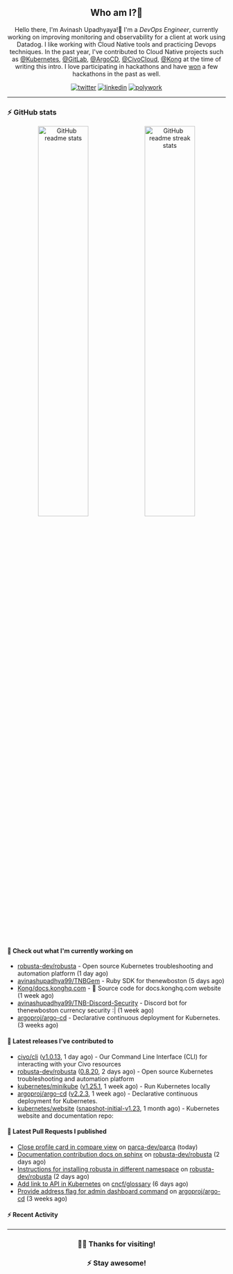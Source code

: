 <div align='center'>
  
 ## Who am I?🤔

Hello there, I'm Avinash Upadhyaya!👋 I'm a _DevOps Engineer_, currently working on improving monitoring and observability for a client at work using Datadog. I like working with Cloud Native tools and practicing Devops techniques. In the past year, I've contributed to Cloud Native projects such as [@Kubernetes](https://github.com/pulls?q=is%3Apr+author%3Aavinashupadhya99+archived%3Afalse+user%3Akubernetes), [@GitLab](https://gitlab.com/groups/gitlab-org/-/merge_requests?scope=all&state=all&author_username=avinashupadhya99), [@ArgoCD](https://github.com/pulls?q=is%3Apr+author%3Aavinashupadhya99+archived%3Afalse+user%3Aargoproj), [@CivoCloud](https://github.com/pulls?q=is%3Apr+author%3Aavinashupadhya99+archived%3Afalse+user%3Acivo), [@Kong](https://github.com/pulls?q=is%3Apr+author%3Aavinashupadhya99+archived%3Afalse+user%3AKong) at the time of writing this intro. I love participating in hackathons and have [won](https://devpost.com/avinashupadhya99) a few hackathons in the past as well.


[![twitter](https://img.shields.io/badge/-@avinash__ukr-%231DA1F2?style=for-the-badge&logo=twitter&logoColor=ffffff)](https://twitter.com/avinash_ukr)
[![linkedin](https://img.shields.io/badge/-Avinash%20Upadhyaya-%230A67C3?style=for-the-badge&logo=linkedin&logoColor=ffffff)](https://www.linkedin.com/in/avinash-upadhyaya/)
[![polywork](https://img.shields.io/badge/-@avinashupadhya99-%23338BFF?style=for-the-badge&logo=polywork&logoColor=ffffff)](https://www.polywork.com/avinashupadhya99)

---

</div>

### ⚡ GitHub stats

<p align="center">
  <img width="48%" src="https://github-readme-stats.vercel.app/api?username=avinashupadhya99&show_icons=true&theme=tokyonight" alt="GitHub readme stats" />
  <img width="48%" src="https://github-readme-streak-stats.herokuapp.com?user=avinashupadhya99&theme=dark&hide_border=true&date_format=M%20j%5B%2C%20Y%5D" alt="GitHub readme streak stats" />
</p>

#### 👷 Check out what I'm currently working on

- [robusta-dev/robusta](https://github.com/robusta-dev/robusta) - Open source Kubernetes troubleshooting and automation platform (1 day ago)
- [avinashupadhya99/TNBGem](https://github.com/avinashupadhya99/TNBGem) - Ruby SDK for thenewboston (5 days ago)
- [Kong/docs.konghq.com](https://github.com/Kong/docs.konghq.com) - 🦍 Source code for docs.konghq.com website (1 week ago)
- [avinashupadhya99/TNB-Discord-Security](https://github.com/avinashupadhya99/TNB-Discord-Security) - Discord bot for thenewboston currency security :| (1 week ago)
- [argoproj/argo-cd](https://github.com/argoproj/argo-cd) - Declarative continuous deployment for Kubernetes. (3 weeks ago)

#### 🔭 Latest releases I've contributed to

- [civo/cli](https://github.com/civo/cli) ([v1.0.13](https://github.com/civo/cli/releases/tag/v1.0.13), 1 day ago) - Our Command Line Interface (CLI) for interacting with your Civo resources
- [robusta-dev/robusta](https://github.com/robusta-dev/robusta) ([0.8.20](https://github.com/robusta-dev/robusta/releases/tag/0.8.20), 2 days ago) - Open source Kubernetes troubleshooting and automation platform
- [kubernetes/minikube](https://github.com/kubernetes/minikube) ([v1.25.1](https://github.com/kubernetes/minikube/releases/tag/v1.25.1), 1 week ago) - Run Kubernetes locally
- [argoproj/argo-cd](https://github.com/argoproj/argo-cd) ([v2.2.3](https://github.com/argoproj/argo-cd/releases/tag/v2.2.3), 1 week ago) - Declarative continuous deployment for Kubernetes.
- [kubernetes/website](https://github.com/kubernetes/website) ([snapshot-initial-v1.23](https://github.com/kubernetes/website/releases/tag/snapshot-initial-v1.23), 1 month ago) - Kubernetes website and documentation repo: 

#### 🔨 Latest Pull Requests I published

- [Close profile card in compare view](https://github.com/parca-dev/parca/pull/586) on [parca-dev/parca](https://github.com/parca-dev/parca) (today)
- [Documentation contribution docs on sphinx](https://github.com/robusta-dev/robusta/pull/182) on [robusta-dev/robusta](https://github.com/robusta-dev/robusta) (2 days ago)
- [Instructions for installing robusta in different namespace](https://github.com/robusta-dev/robusta/pull/180) on [robusta-dev/robusta](https://github.com/robusta-dev/robusta) (2 days ago)
- [Add link to API in Kubernetes](https://github.com/cncf/glossary/pull/348) on [cncf/glossary](https://github.com/cncf/glossary) (6 days ago)
- [Provide address flag for admin dashboard command](https://github.com/argoproj/argo-cd/pull/8095) on [argoproj/argo-cd](https://github.com/argoproj/argo-cd) (3 weeks ago)

#### ⚡ Recent Activity















---

<div align='center'>
  
### 🙇‍♂️ Thanks for visiting!
### ⚡ Stay awesome!
  
</div>


